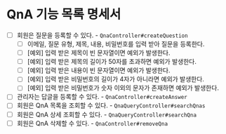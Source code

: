 # QnA 기능 목록 명세서

* [ ] 회원은 질문을 등록할 수 있다. - `QnaController#createQuestion`
  * [ ] 이메일, 질문 유형, 제목, 내용, 비밀번호를 입력 받아 질문을 등록한다.
  * [ ] [예외] 입력 받은 제목이 빈 문자열이면 예외가 발생한다.
  * [ ] [예외] 입력 받은 제목의 길이가 50자를 초과하면 예외가 발생한다.
  * [ ] [예외] 입력 받은 내용이 빈 문자열이면 예외가 발생한다.
  * [ ] [예외] 입력 받은 비밀번호의 길이가 4자가 아니라면 예외가 발생한다.
  * [ ] [예외] 입력 받은 비밀번호가 숫자 이외의 문자가 존재하면 예외가 발생한다.
* [ ] 관리자는 답글을 등록할 수 있다. - `QnaController#createAnswer`
* [ ] 회원은 QnA 목록을 조회할 수 있다. - `QnaQueryController#searchQnas`
* [ ] 회원은 QnA 상세 조회할 수 있다. - `QnaQueryController#searchQna`
* [ ] 회원은 QnA 삭제할 수 있다. - `QnaController#removeQna`